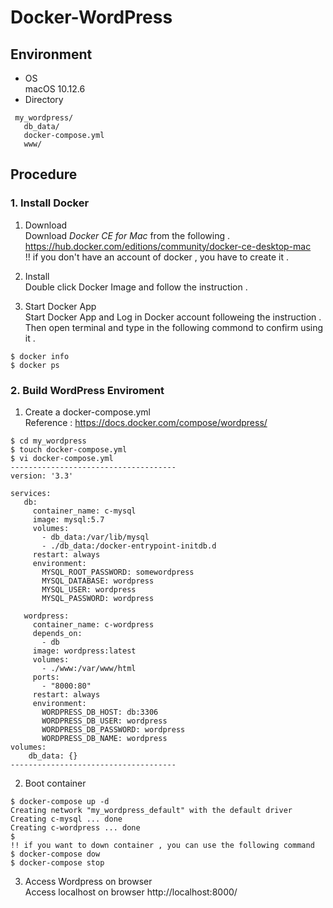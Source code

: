 # Docker-WordPress

## Environment
* OS  
 macOS 10.12.6
* Directory  
~~~
 my_wordpress/  
   db_data/  
   docker-compose.yml  
   www/  
~~~

## Procedure  
### 1. Install Docker
1. Download  
Download *Docker CE for Mac* from the following .  
https://hub.docker.com/editions/community/docker-ce-desktop-mac  
!! if you don't have an account of docker , you have to create it .  

2. Install  
Double click Docker Image and follow the instruction .  

3. Start Docker App  
Start Docker App and Log in Docker account followeing the instruction .  
Then open terminal and type in the following commond to confirm using it . 
~~~
$ docker info
$ docker ps
~~~

### 2. Build WordPress Enviroment  
1. Create a docker-compose.yml  
Reference : https://docs.docker.com/compose/wordpress/  
~~~
$ cd my_wordpress
$ touch docker-compose.yml
$ vi docker-compose.yml
-------------------------------------
version: '3.3'

services:
   db:
     container_name: c-mysql
     image: mysql:5.7
     volumes:
       - db_data:/var/lib/mysql
       - ./db_data:/docker-entrypoint-initdb.d
     restart: always
     environment:
       MYSQL_ROOT_PASSWORD: somewordpress
       MYSQL_DATABASE: wordpress
       MYSQL_USER: wordpress
       MYSQL_PASSWORD: wordpress

   wordpress:
     container_name: c-wordpress
     depends_on:
       - db
     image: wordpress:latest
     volumes:
       - ./www:/var/www/html
     ports:
       - "8000:80"
     restart: always
     environment:
       WORDPRESS_DB_HOST: db:3306
       WORDPRESS_DB_USER: wordpress
       WORDPRESS_DB_PASSWORD: wordpress
       WORDPRESS_DB_NAME: wordpress
volumes:
    db_data: {}
-------------------------------------
~~~

2. Boot container  
~~~
$ docker-compose up -d
Creating network "my_wordpress_default" with the default driver
Creating c-mysql ... done
Creating c-wordpress ... done
$ 
!! if you want to down container , you can use the following command  
$ docker-compose dow 
$ docker-compose stop
~~~

3. Access Wordpress on browser  
Access localhost on browser 
http://localhost:8000/


